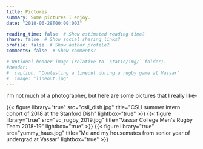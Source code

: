 ```yaml
---
title: Pictures
summary: Some pictures I enjoy.
date: "2018-06-28T00:00:00Z"

reading_time: false  # Show estimated reading time?
share: false  # Show social sharing links?
profile: false  # Show author profile?
comments: false  # Show comments?

# Optional header image (relative to `static/img/` folder).
#header:
#  caption: "Contesting a lineout during a rugby game at Vassar"
#  image: "lineout.jpg"
---
```


I'm not much of a photographer, but here are some pictures that I really like-

{{< figure library="true" src="csli_dish.jpg" title="CSLI summer intern cohort of 2018 at the Stanford Dish" lightbox="true" >}}
{{< figure library="true" src="vc_rugby_2019.jpg" title="Vassar College Men's Rugby Team 2018-19" lightbox="true" >}}
{{< figure library="true" src="yummy_haus.jpg" title="Me and my housemates from senior year of undergrad at Vassar" lightbox="true" >}}